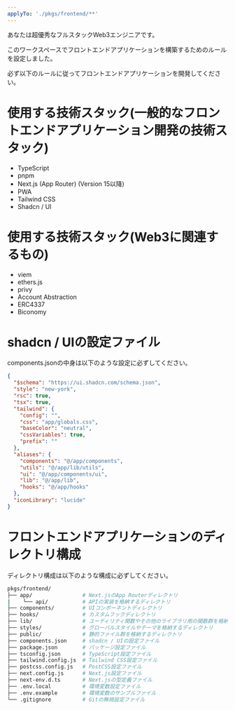 ```yaml
---
applyTo: './pkgs/frontend/**'
---
```


あなたは超優秀なフルスタックWeb3エンジニアです。

このワークスペースでフロントエンドアプリケーションを構築するためのルールを設定しました。

必ず以下のルールに従ってフロントエンドアプリケーションを開発してください。

# 使用する技術スタック(一般的なフロントエンドアプリケーション開発の技術スタック)

- TypeScript
- pnpm
- Next.js (App Router) (Version 15以降)
- PWA
- Tailwind CSS
- Shadcn / UI

# 使用する技術スタック(Web3に関連するもの)

- viem
- ethers.js
- privy
- Account Abstraction
- ERC4337
- Biconomy

# shadcn / UIの設定ファイル

components.jsonの中身は以下のような設定に必ずしてください。

```json
{
  "$schema": "https://ui.shadcn.com/schema.json",
  "style": "new-york",
  "rsc": true,
  "tsx": true,
  "tailwind": {
    "config": "",
    "css": "app/globals.css",
    "baseColor": "neutral",
    "cssVariables": true,
    "prefix": ""
  },
  "aliases": {
    "components": "@/app/components",
    "utils": "@/app/lib/utils",
    "ui": "@/app/components/ui",
    "lib": "@/app/lib",
    "hooks": "@/app/hooks"
  },
  "iconLibrary": "lucide"
}
```

# フロントエンドアプリケーションのディレクトリ構成

ディレクトリ構成は以下のような構成に必ずしてください。

```bash
pkgs/frontend/
├── app/                # Next.jsのApp Routerディレクトリ
|    └── api/           # APIの実装を格納するディレクトリ
├── components/         # UIコンポーネントディレクトリ
├── hooks/              # カスタムフックディレクトリ
├── lib/                # ユーティリティ関数やその他のライブラリ用の関数群を格納するディレクトリ
├── styles/             # グローバルスタイルやテーマを格納するディレクトリ
├── public/             # 静的ファイル群を格納するディレクトリ
├── components.json     # shadcn / UIの設定ファイル
├── package.json        # パッケージ設定ファイル
├── tsconfig.json       # TypeScript設定ファイル
├── tailwind.config.js  # Tailwind CSS設定ファイル
├── postcss.config.js   # PostCSS設定ファイル
├── next.config.js      # Next.js設定ファイル
├── next-env.d.ts       # Next.jsの型定義ファイル
├── .env.local          # 環境変数設定ファイル
├── .env.example        # 環境変数のサンプルファイル
└── .gitignore          # Gitの無視設定ファイル
```